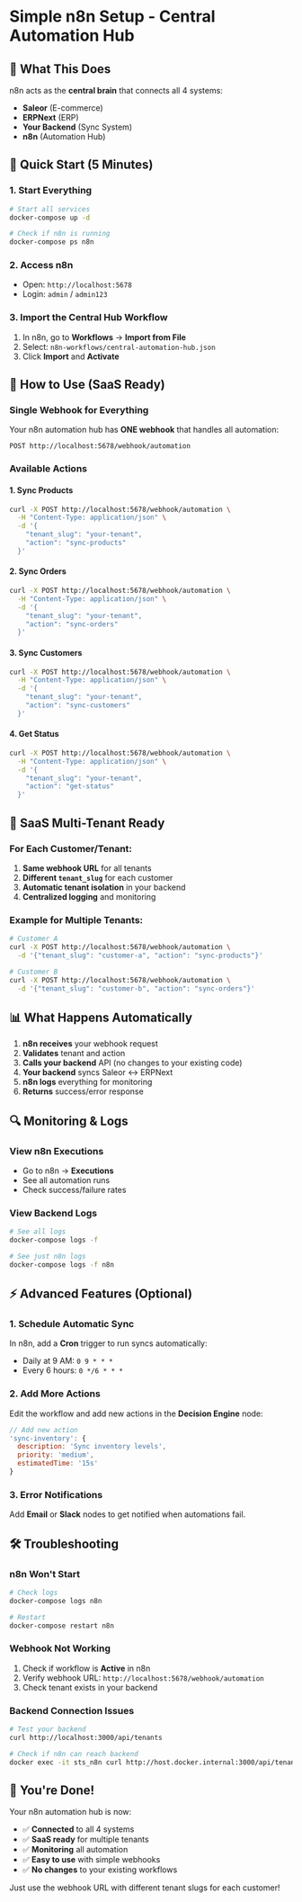 # Simple n8n Setup - Central Automation Hub

## 🎯 What This Does

n8n acts as the **central brain** that connects all 4 systems:

- **Saleor** (E-commerce)
- **ERPNext** (ERP)
- **Your Backend** (Sync System)
- **n8n** (Automation Hub)

## 🚀 Quick Start (5 Minutes)

### 1. Start Everything

```bash
# Start all services
docker-compose up -d

# Check if n8n is running
docker-compose ps n8n
```

### 2. Access n8n

- Open: `http://localhost:5678`
- Login: `admin` / `admin123`

### 3. Import the Central Hub Workflow

1. In n8n, go to **Workflows** → **Import from File**
2. Select: `n8n-workflows/central-automation-hub.json`
3. Click **Import** and **Activate**

## 🔧 How to Use (SaaS Ready)

### Single Webhook for Everything

Your n8n automation hub has **ONE webhook** that handles all automation:

```
POST http://localhost:5678/webhook/automation
```

### Available Actions

#### 1. Sync Products

```bash
curl -X POST http://localhost:5678/webhook/automation \
  -H "Content-Type: application/json" \
  -d '{
    "tenant_slug": "your-tenant",
    "action": "sync-products"
  }'
```

#### 2. Sync Orders

```bash
curl -X POST http://localhost:5678/webhook/automation \
  -H "Content-Type: application/json" \
  -d '{
    "tenant_slug": "your-tenant",
    "action": "sync-orders"
  }'
```

#### 3. Sync Customers

```bash
curl -X POST http://localhost:5678/webhook/automation \
  -H "Content-Type: application/json" \
  -d '{
    "tenant_slug": "your-tenant",
    "action": "sync-customers"
  }'
```

#### 4. Get Status

```bash
curl -X POST http://localhost:5678/webhook/automation \
  -H "Content-Type: application/json" \
  -d '{
    "tenant_slug": "your-tenant",
    "action": "get-status"
  }'
```

## 🏢 SaaS Multi-Tenant Ready

### For Each Customer/Tenant:

1. **Same webhook URL** for all tenants
2. **Different `tenant_slug`** for each customer
3. **Automatic tenant isolation** in your backend
4. **Centralized logging** and monitoring

### Example for Multiple Tenants:

```bash
# Customer A
curl -X POST http://localhost:5678/webhook/automation \
  -d '{"tenant_slug": "customer-a", "action": "sync-products"}'

# Customer B
curl -X POST http://localhost:5678/webhook/automation \
  -d '{"tenant_slug": "customer-b", "action": "sync-orders"}'
```

## 📊 What Happens Automatically

1. **n8n receives** your webhook request
2. **Validates** tenant and action
3. **Calls your backend** API (no changes to your existing code)
4. **Your backend** syncs Saleor ↔ ERPNext
5. **n8n logs** everything for monitoring
6. **Returns** success/error response

## 🔍 Monitoring & Logs

### View n8n Executions

- Go to n8n → **Executions**
- See all automation runs
- Check success/failure rates

### View Backend Logs

```bash
# See all logs
docker-compose logs -f

# See just n8n logs
docker-compose logs -f n8n
```

## ⚡ Advanced Features (Optional)

### 1. Schedule Automatic Sync

In n8n, add a **Cron** trigger to run syncs automatically:

- Daily at 9 AM: `0 9 * * *`
- Every 6 hours: `0 */6 * * *`

### 2. Add More Actions

Edit the workflow and add new actions in the **Decision Engine** node:

```javascript
// Add new action
'sync-inventory': {
  description: 'Sync inventory levels',
  priority: 'medium',
  estimatedTime: '15s'
}
```

### 3. Error Notifications

Add **Email** or **Slack** nodes to get notified when automations fail.

## 🛠️ Troubleshooting

### n8n Won't Start

```bash
# Check logs
docker-compose logs n8n

# Restart
docker-compose restart n8n
```

### Webhook Not Working

1. Check if workflow is **Active** in n8n
2. Verify webhook URL: `http://localhost:5678/webhook/automation`
3. Check tenant exists in your backend

### Backend Connection Issues

```bash
# Test your backend
curl http://localhost:3000/api/tenants

# Check if n8n can reach backend
docker exec -it sts_n8n curl http://host.docker.internal:3000/api/tenants
```

## 🎉 You're Done!

Your n8n automation hub is now:

- ✅ **Connected** to all 4 systems
- ✅ **SaaS ready** for multiple tenants
- ✅ **Monitoring** all automation
- ✅ **Easy to use** with simple webhooks
- ✅ **No changes** to your existing workflows

Just use the webhook URL with different tenant slugs for each customer!
